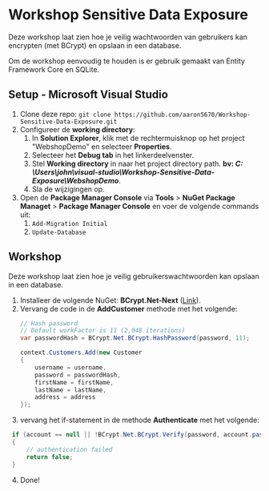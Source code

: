 ﻿# Workshop Sensitive Data Exposure

Deze workshop laat zien hoe je veilig wachtwoorden van gebruikers kan encrypten (met BCrypt) en opslaan in een database.

Om de workshop eenvoudig te houden is er gebruik gemaakt van Entity Framework Core en SQLite.

## Setup - Microsoft Visual Studio

1. Clone deze repo: ``git clone https://github.com/aaron5670/Workshop-Sensitive-Data-Exposure.git``
2. Configureer de **working directory**:
    1. In **Solution Explorer**, klik met de rechtermuisknop op het project "WebshopDemo" en selecteer **Properties**.
    2. Selecteer het **Debug tab** in het linkerdeelvenster.
    3. Stel **Working directory** in naar het project directory path. **bv: *C:
       \Users\john\visual-studio\Workshop-Sensitive-Data-Exposure\WebshopDemo***.
    4. Sla de wijzigingen op.
3. Open de **Package Manager Console** via **Tools** > **NuGet Package Managet** > **Package Manager Console** en voer
   de volgende commands uit:
    1. ``Add-Migration Initial``
    2. ``Update-Database``

## Workshop

Deze workshop laat zien hoe je veilig gebruikerswachtwoorden kan opslaan in een database.

1. Installeer de volgende NuGet: **BCrypt.Net-Next** ([Link](https://www.nuget.org/packages/BCrypt.Net-Next/)).
2. Vervang de code in de **AddCustomer** methode met het volgende:
   ````c#
   // Hash password
   // Default workFactor is 11 (2,048 iterations)
   var passwordHash = BCrypt.Net.BCrypt.HashPassword(password, 11);
   
   context.Customers.Add(new Customer
   {
       username = username,
       password = passwordHash,
       firstName = firstName,
       lastName = lastName,
       address = address
   });
   ````
3. vervang het if-statement in de methode **Authenticate** met het volgende:
````c#
 if (account == null || !BCrypt.Net.BCrypt.Verify(password, account.password))
 {
     // authentication failed
     return false;
 }
````
4. Done!
